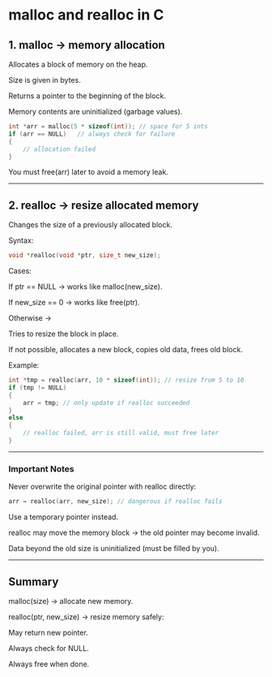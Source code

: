 # malloc and realloc in C

## 1. malloc → memory allocation

Allocates a block of memory on the heap.

Size is given in bytes.

Returns a pointer to the beginning of the block.

Memory contents are uninitialized (garbage values).

```c
int *arr = malloc(5 * sizeof(int)); // space for 5 ints
if (arr == NULL)   // always check for failure
{
    // allocation failed
}
```
You must free(arr) later to avoid a memory leak.


---

## 2. realloc → resize allocated memory

Changes the size of a previously allocated block.

Syntax:
```c
void *realloc(void *ptr, size_t new_size);
```
Cases:

If ptr == NULL → works like malloc(new_size).

If new_size == 0 → works like free(ptr).

Otherwise →

Tries to resize the block in place.

If not possible, allocates a new block, copies old data, frees old block.




Example:
```c
int *tmp = realloc(arr, 10 * sizeof(int)); // resize from 5 to 10
if (tmp != NULL)
{
    arr = tmp; // only update if realloc succeeded
}
else
{
    // realloc failed, arr is still valid, must free later
}
```

---

### Important Notes

Never overwrite the original pointer with realloc directly:
```c
arr = realloc(arr, new_size); // dangerous if realloc fails
```
Use a temporary pointer instead.

realloc may move the memory block → the old pointer may become invalid.

Data beyond the old size is uninitialized (must be filled by you).



---

## Summary

malloc(size) → allocate new memory.

realloc(ptr, new_size) → resize memory safely:

May return new pointer.

Always check for NULL.


Always free when done.

